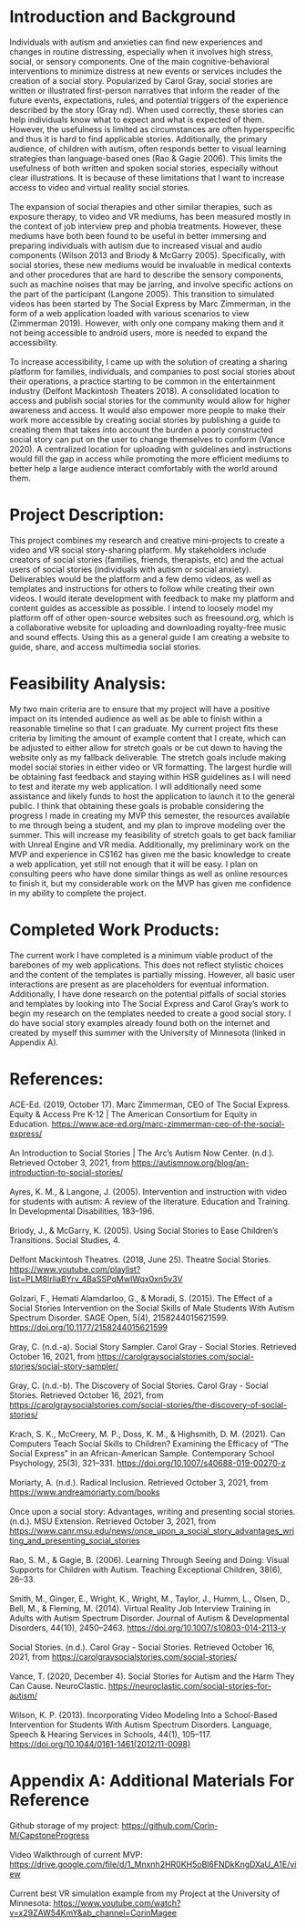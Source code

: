 # Introduction and Background 
Individuals with autism and anxieties can find new experiences and changes in routine distressing, especially when it involves high stress, social, or sensory components. One of the main cognitive-behavioral interventions to minimize distress at new events or services includes the creation of a social story. Popularized by Carol Gray, social stories are written or illustrated first-person narratives that inform the reader of the future events, expectations, rules, and potential triggers of the experience described by the story (Gray nd). When used correctly, these stories can help individuals know what to expect and what is expected of them. However, the usefulness is limited as circumstances are often hyperspecific and thus it is hard to find applicable stories. Additionally, the primary audience, of children with autism, often responds better to visual learning strategies than language-based ones (Rao & Gagie 2006). This limits the usefulness of both written and spoken social stories, especially without clear illustrations. It is because of these limitations that I want to increase access to video and virtual reality social stories. 
<br><br>The expansion of social therapies and other similar therapies, such as exposure therapy, to video and VR mediums, has been measured mostly in the context of job interview prep and phobia treatments. However, these mediums have both been found to be useful in better immersing and preparing individuals with autism due to increased visual and audio components (Wilson 2013 and Briody & McGarry 2005). Specifically, with social stories, these new mediums would be invaluable in medical contexts and other procedures that are hard to describe the sensory components, such as machine noises that may be jarring, and involve specific actions on the part of the participant (Langone 2005). This transition to simulated videos has been started by The Social Express by Marc Zimmerman, in the form of a web application loaded with various scenarios to view (Zimmerman 2019). However, with only one company making them and it not being accessible to android users, more is needed to expand the accessibility. 
<br><br>To increase accessibility, I came up with the solution of creating a sharing platform for families, individuals, and companies to post social stories about their operations, a practice starting to be common in the entertainment industry (Delfont Mackintosh Theaters 2018). A consolidated location to access and publish social stories for the community would allow for higher awareness and access. It would also empower more people to make their work more accessible by creating social stories by publishing a guide to creating them that takes into account the burden a poorly constructed social story can put on the user to change themselves to conform (Vance 2020). A centralized location for uploading with guidelines and instructions would fill the gap in access while promoting the more efficient mediums to better help a large audience interact comfortably with the world around them.
# Project Description:
This project combines my research and creative mini-projects to create a video and VR social story-sharing platform. My stakeholders include creators of social stories (families, friends, therapists, etc) and the actual users of social stories (individuals with autism or social anxiety). Deliverables would be the platform and a few demo videos, as well as templates and instructions for others to follow while creating their own videos. I would iterate development with feedback to make my platform and content guides as accessible as possible. I intend to loosely model my platform off of other open-source websites such as freesound.org, which is a collaborative website for uploading and downloading royalty-free music and sound effects. Using this as a general guide I am creating a website to guide, share, and access multimedia social stories. 
# Feasibility Analysis: 
My two main criteria are to ensure that my project will have a positive impact on its intended audience as well as be able to finish within a reasonable timeline so that I can graduate.  My current project fits these criteria by limiting the amount of example content that I create, which can be adjusted to either allow for stretch goals or be cut down to having the website only as my fallback deliverable. The stretch goals include making model social stories in either video or VR formatting. The largest hurdle will be obtaining fast feedback and staying within HSR guidelines as I will need to test and iterate my web application. I will additionally need some assistance and likely funds to host the application to launch it to the general public.         I think that obtaining these goals is probable considering the progress I made in creating my MVP this semester, the resources available to me through being a student, and my plan to improve modeling over the summer. This will increase my feasibility of stretch goals to get back familiar with Unreal Engine and VR media. Additionally, my preliminary work on the MVP and experience in CS162 has given me the basic knowledge to create a web application, yet still not enough that it will be easy. I plan on consulting peers who have done similar things as well as online resources to finish it, but my considerable work on the MVP has given me confidence in my ability to complete the project.
# Completed Work Products: 
The current work I have completed is a minimum viable product of the barebones of my web applications. This does not reflect stylistic choices and the content of the templates is partially missing. However, all basic user interactions are present as are placeholders for eventual information. Additionally, I have done research on the potential pitfalls of social stories and templates by looking into The Social Express and Carol Gray’s work to begin my research on the templates needed to create a good social story. I do have social story examples already found both on the internet and created by myself this summer with the University of Minnesota (linked in Appendix A).
# References:
ACE-Ed. (2019, October 17). Marc Zimmerman, CEO of The Social Express. Equity & Access Pre K-12 | The American Consortium for Equity in Education. https://www.ace-ed.org/marc-zimmerman-ceo-of-the-social-express/
<br><br>An Introduction to Social Stories | The Arc’s Autism Now Center. (n.d.). Retrieved October 3, 2021, from https://autismnow.org/blog/an-introduction-to-social-stories/
<br><br>Ayres, K. M., & Langone, J. (2005). Intervention and instruction with video for students with autism: A review of the literature. Education and Training. In Developmental Disabilities, 183–196.
<br><br>Briody, J., & McGarry, K. (2005). Using Social Stories to Ease Children’s Transitions. Social Studies, 4.
<br><br>Delfont Mackintosh Theatres. (2018, June 25). Theatre Social Stories. https://www.youtube.com/playlist?list=PLM8IrIiaBYrv_4BaSSPqMwIWqx0xn5v3V
<br><br>Golzari, F., Hemati Alamdarloo, G., & Moradi, S. (2015). The Effect of a Social Stories Intervention on the Social Skills of Male Students With Autism Spectrum Disorder. SAGE Open, 5(4), 2158244015621599. https://doi.org/10.1177/2158244015621599
<br><br>Gray, C. (n.d.-a). Social Story Sampler. Carol Gray - Social Stories. Retrieved October 16, 2021, from https://carolgraysocialstories.com/social-stories/social-story-sampler/
<br><br>Gray, C. (n.d.-b). The Discovery of Social Stories. Carol Gray - Social Stories. Retrieved October 16, 2021, from https://carolgraysocialstories.com/social-stories/the-discovery-of-social-stories/
<br><br>Krach, S. K., McCreery, M. P., Doss, K. M., & Highsmith, D. M. (2021). Can Computers Teach Social Skills to Children? Examining the Efficacy of “The Social Express” in an African-American Sample. Contemporary School Psychology, 25(3), 321–331. https://doi.org/10.1007/s40688-019-00270-z
<br><br>Moriarty, A. (n.d.). Radical Inclusion. Retrieved October 3, 2021, from https://www.andreamoriarty.com/books
<br><br>Once upon a social story: Advantages, writing and presenting social stories. (n.d.). MSU Extension. Retrieved October 3, 2021, from https://www.canr.msu.edu/news/once_upon_a_social_story_advantages_writing_and_presenting_social_stories
<br><br>Rao, S. M., & Gagie, B. (2006). Learning Through Seeing and Doing: Visual Supports for Children with Autism. Teaching Exceptional Children, 38(6), 26–33.
<br><br>Smith, M., Ginger, E., Wright, K., Wright, M., Taylor, J., Humm, L., Olsen, D., Bell, M., & Fleming, M. (2014). Virtual Reality Job Interview Training in Adults with Autism Spectrum Disorder. Journal of Autism & Developmental Disorders, 44(10), 2450–2463. https://doi.org/10.1007/s10803-014-2113-y
<br><br>Social Stories. (n.d.). Carol Gray - Social Stories. Retrieved October 16, 2021, from https://carolgraysocialstories.com/social-stories/
<br><br>Vance, T. (2020, December 4). Social Stories for Autism and the Harm They Can Cause. NeuroClastic. https://neuroclastic.com/social-stories-for-autism/
<br><br>Wilson, K. P. (2013). Incorporating Video Modeling Into a School-Based Intervention for Students With Autism Spectrum Disorders. Language, Speech & Hearing Services in Schools, 44(1), 105–117. https://doi.org/10.1044/0161-1461(2012/11-0098)

# Appendix A: Additional Materials For Reference
Github storage of my project: https://github.com/Corin-M/CapstoneProgress  
<br>
Video Walkthrough of current MVP: https://drive.google.com/file/d/1_Mnxnh2HR0KH5oBl6FNDkKngDXaU_A1E/view  
<br>
Current best VR simulation example from my Project at the University of Minnesota: https://www.youtube.com/watch?v=x29ZAW54KmY&ab_channel=CorinMagee
